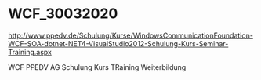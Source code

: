 # WCF_30032020

http://www.ppedv.de/Schulung/Kurse/WindowsCommunicationFoundation-WCF-SOA-dotnet-NET4-VisualStudio2012-Schulung-Kurs-Seminar-Training.aspx

WCF PPEDV AG Schulung Kurs TRaining Weiterbildung 
